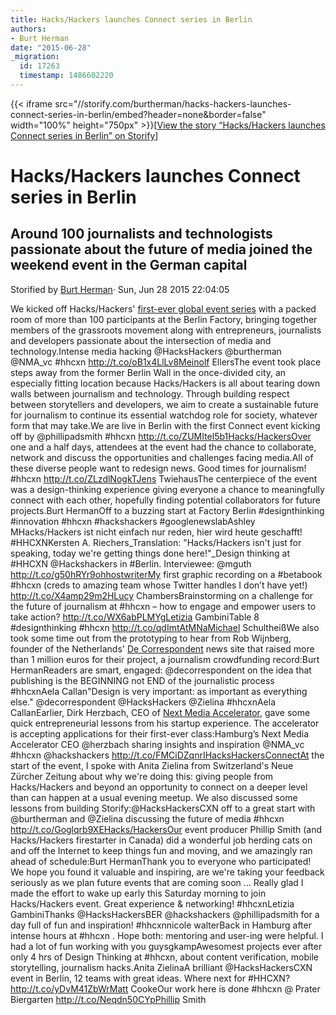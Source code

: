 ```yaml
---
title: Hacks/Hackers launches Connect series in Berlin
authors:
- Burt Herman
date: "2015-06-28"
_migration:
  id: 17263
  timestamp: 1486602220
---
```


{{< iframe src="//storify.com/burtherman/hacks-hackers-launches-connect-series-in-berlin/embed?header=none&border=false" width="100%" height="750px" >}}[[View the story &#8220;Hacks/Hackers launches Connect series in Berlin&#8221; on Storify][1]]

# Hacks/Hackers launches Connect series in Berlin

## Around 100 journalists and technologists passionate about the future of media joined the weekend event in the German capital

Storified by [Burt Herman][2]&middot; Sun, Jun 28 2015 22:04:05

We kicked off Hacks/Hackers&apos; [first-ever global event series][3] with a packed room of more than 100 participants at the Berlin Factory, bringing together members of the grassroots movement along with entrepreneurs, journalists and developers passionate about the intersection of media and technology.Intense media hacking @HacksHackers @burtherman @NMA_vc #hhcxn http://t.co/oB1x4LlLv8Meinolf EllersThe event took place steps away from the former Berlin Wall in the once-divided city, an especially fitting location because Hacks/Hackers is all about tearing down walls between journalism and technology. Through building respect between storytellers and developers, we aim to create a sustainable future for journalism to continue its essential watchdog role for society, whatever form that may take.We are live in Berlin with the first Connect event kicking off by @phillipadsmith #hhcxn http://t.co/ZUMItel5b1Hacks/HackersOver one and a half days, attendees at the event had the chance to collaborate, network and discuss the opportunities and challenges facing media.All of these diverse people want to redesign news. Good times for journalism! #hhcxn http://t.co/ZLzdlNogkTJens TwiehausThe centerpiece of the event was a design-thinking experience giving everyone a chance to meaningfully connect with each other, hopefully finding potential collaborators for future projects.Burt HermanOff to a buzzing start at Factory Berlin #designthinking #innovation #hhcxn #hackshackers #googlenewslabAshley MHacks/Hackers ist nicht einfach nur reden, hier wird heute geschafft! #HHCXNKersten A. Riechers_Translation: "Hacks/Hackers isn&apos;t just for speaking, today we&apos;re getting things done here!"_Design thinking at #HHCXN @Hackshackers in #Berlin. Interviewee: @mguth http://t.co/g50hRYr9ohhostwriterMy first graphic recording on a #betabook #hhcxn (creds to amazing team whose Twitter handles I don&#8217;t have yet!) http://t.co/X4amp29m2HLucy ChambersBrainstorming on a challenge for the future of journalism at #hhcxn &#8211; how to engage and empower users to take action? http://t.co/WX6abPLMYgLetizia GambiniTable 8 #designthinking #hhcxn http://t.co/qdImtAtMNaMichael SchultheißWe also took some time out from the prototyping to hear from Rob Wijnberg, founder of the Netherlands&apos; [De Correspondent][4] news site that raised more than 1 million euros for their project, a journalism crowdfunding record:Burt HermanReaders are smart, engaged: @decorrespondent on the idea that publishing is the BEGINNING not END of the journalistic process #hhcxnAela Callan"Design is very important: as important as everything else." @decorrespondent @HacksHackers @Zielina #hhcxnAela CallanEarlier, Dirk Herzbach, CEO of [Next Media Accelerator][5], gave some quick entrepreneurial lessons from his startup experience. The accelerator is accepting applications for their first-ever class:Hamburg&#8217;s Next Media Accelerator CEO @herzbach sharing insights and inspiration @NMA_vc #hhcxn @hackshackers http://t.co/FMCiDZqnrIHacksHackersConnectAt the start of the event, I spoke with Anita Zielina from Switzerland&apos;s Neue Z&#xFC;rcher Zeitung about why we&apos;re doing this: giving people from Hacks/Hackers and beyond an opportunity to connect on a deeper level than can happen at a usual evening meetup. We also discussed some lessons from building Storify:@HacksHackersCXN off to a great start with @burtherman and @Zielina discussing the future of media #hhcxn http://t.co/Goglqrb9XEHacks/HackersOur event producer Phillip Smith (and Hacks/Hackers firestarter in Canada) did a wonderful job herding cats on and off the Internet to keep things fun and moving, and we amazingly ran ahead of schedule:Burt HermanThank you to everyone who participated! We hope you found it valuable and inspiring, are we&apos;re taking your feedback seriously as we plan future events that are coming soon &#8230; Really glad I made the effort to wake up early this Saturday morning to join Hacks/Hackers event. Great experience & networking! #hhcxnLetizia GambiniThanks @HacksHackersBER @hackshackers @phillipadsmith for a day full of fun and inspiration! #hhcxnnicole walterBack in Hamburg after intense hours at #hhcxn . Hope both: mentoring and user-ing were helpful. I had a lot of fun working with you guysgkampAwesomest projects ever after only 4 hrs of Design Thinking at #hhcxn, about content verification, mobile storytelling, journalism hacks.Anita ZielinaA brilliant @HacksHackersCXN event in Berlin, 12 teams with great ideas. Where next for #HHCXN? http://t.co/yDvM41ZbWrMatt CookeOur work here is done #hhcxn @ Prater Biergarten http://t.co/Neqdn50CYpPhillip Smith

 [1]: //storify.com/burtherman/hacks-hackers-launches-connect-series-in-berlin
 [2]: https://storify.com/burtherman
 [3]: http://connect.hackshackers.com
 [4]: https://decorrespondent.nl/en
 [5]: https://nma.vc